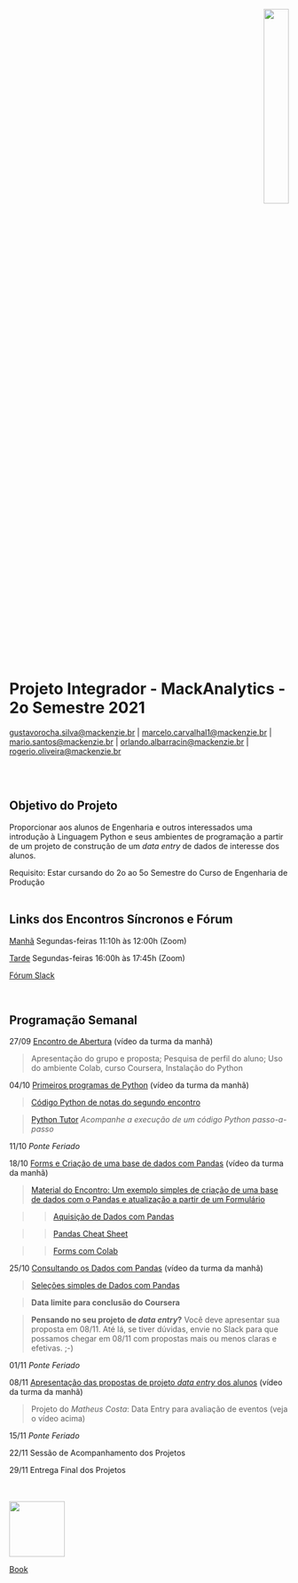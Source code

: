<p align="right">
  <img src="http://meusite.mackenzie.br/rogerio/mackenzie_logo/UPM.2_horizontal_vermelho.jpg" width="30%" align="center"/>
</p>

# Projeto Integrador - MackAnalytics - 2o Semestre 2021

gustavorocha.silva@mackenzie.br  | marcelo.carvalhal1@mackenzie.br |  mario.santos@mackenzie.br | orlando.albarracin@mackenzie.br | rogerio.oliveira@mackenzie.br 

<br />
<br />

## Objetivo do Projeto

Proporcionar aos alunos de Engenharia e outros interessados uma introdução à Linguagem Python e seus ambientes de programação a partir de um projeto de construção de um *data entry* 
de dados de interesse dos alunos.

Requisito: Estar cursando do 2o ao 5o Semestre do Curso de Engenharia de Produção
<br />
<br />

## Links dos Encontros Síncronos e Fórum

[Manhã](https://zoom.us/j/93200048589?pwd=b0JwNGEwMnBsNHMxVTFCb252ZmhyQT09) Segundas-feiras 11:10h às 12:00h (Zoom) 

[Tarde](https://us02web.zoom.us/j/85047297641?pwd=VUVWazN3OUt1bFZ3RElSOGtMYU1TZz09) Segundas-feiras 16:00h às 17:45h (Zoom) 

[Fórum Slack](https://join.slack.com/t/mackanalytics/shared_invite/zt-wbc6j9cl-lZX4qZ6FD6QgeCp_7XRgew) 

<br />


## Programação Semanal

27/09 [Encontro de Abertura](http://meusite.mackenzie.br/rogerio/videos/MackAnalytics_20210927.mp4) (vídeo da turma da manhã)

> Apresentação do grupo e proposta; Pesquisa de perfil do aluno; Uso do ambiente Colab, curso Coursera, Instalação do Python 

04/10 [Primeiros programas de Python](http://meusite.mackenzie.br/rogerio/videos/MackAnalytics_20211004.mp4) (vídeo da turma da manhã)

> [Código Python de notas do segundo encontro](https://colab.research.google.com/github/Rogerio-mack/work/blob/main/MackAnalytics_2.ipynb) 

> [Python Tutor](https://pythontutor.com/) *Acompanhe a execução de um código Python passo-a-passo*

11/10 *Ponte Feriado* 

18/10 [Forms e Criação de uma base de dados com Pandas](http://meusite.mackenzie.br/rogerio/videos/MackAnalytics_20211018.mp4) (vídeo da turma da manhã)

> [Material do Encontro: Um exemplo simples de criação de uma base de dados com o Pandas e atualização a partir de um Formulário](https://colab.research.google.com/github/Rogerio-mack/work/blob/main/MackAnalytics_FormInputPandas.ipynb) 

>> [Aquisição de Dados com Pandas](https://colab.research.google.com/github/Rogerio-mack/Analise-de-Dados/blob/main/EDA_T3_Pandas_Aquisicao.ipynb)

>> [Pandas Cheat Sheet](https://pandas.pydata.org/Pandas_Cheat_Sheet.pdf)

>> [Forms com Colab](https://colab.research.google.com/notebooks/forms.ipynb)

25/10 [Consultando os Dados com Pandas](http://meusite.mackenzie.br/rogerio/videos/MackAnalytics_20211025.mp4) (vídeo da turma da manhã) 

> [Seleções simples de Dados com Pandas](https://colab.research.google.com/github/Rogerio-mack/work/blob/main/MackAnalytics_SelecaoPandas.ipynb)

> **Data limite para conclusão do Coursera** 

> **Pensando no seu projeto de *data entry*?** Você deve apresentar sua proposta em 08/11. Até lá, se tiver dúvidas, envie no Slack para que possamos chegar em 08/11 com propostas mais ou menos claras e efetivas. ;-)

01/11  *Ponte Feriado*

08/11 [Apresentação das propostas de projeto *data entry* dos alunos](http://meusite.mackenzie.br/rogerio/videos/MackAnalytics_20211108.mp4) (vídeo da turma da manhã) 

> Projeto do *Matheus Costa*: Data Entry para avaliação de eventos (veja o vídeo acima)

15/11 *Ponte Feriado*  

22/11 Sessão de Acompanhamento dos Projetos

29/11 Entrega Final dos Projetos

<br />
<br />

<img src="https://user-images.githubusercontent.com/58958893/128409802-170bed67-cb1f-44ef-99c5-4ebdc481e734.png" width="100"/>

[Book](https://learnbyexample.github.io/100_page_python_intro/cover.html)

